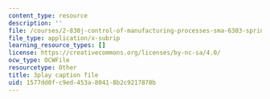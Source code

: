 ```yaml
---
content_type: resource
description: ''
file: /courses/2-830j-control-of-manufacturing-processes-sma-6303-spring-2008/1577dd0fc9ed453a80418b2c9217878b_vHxLQwZtAD8.srt
file_type: application/x-subrip
learning_resource_types: []
license: https://creativecommons.org/licenses/by-nc-sa/4.0/
ocw_type: OCWFile
resourcetype: Other
title: 3play caption file
uid: 1577dd0f-c9ed-453a-8041-8b2c9217878b
---
```

